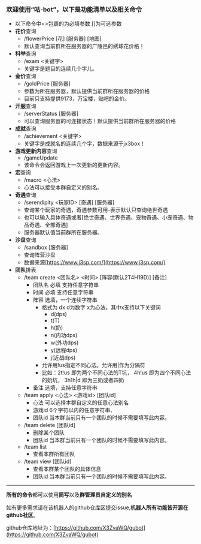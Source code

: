 ### 欢迎使用“咕-bot”，以下是功能清单以及相关命令

- 以下命令中<>包裹的为必填参数 []为可选参数
- **花价**查询
  - /flowerPrice [花] [服务器] [地图]
  - 默认查询当前群所在服务器的广陵邑的绣球花价格！
- **科举**查询
  - /exam <关键字>
  - 关键字是题目的连续几个字儿。
- **金价**查询
  - /goldPrice [服务器]
  - 参数为所在服务器，默认提供当前群所在服务器的价格
  - 目前只支持提供9173，万宝楼，贴吧的金价。
- **开服**查询
  - /serverStatus [服务器]
  - 可以查询服务器的可连接状态！默认提供当前群所在服务器的价格
- **成就**查询
  - /achievement <关键字>
  - 关键字是成就名的连续几个字，数据来源于jx3box！
- **游戏更新内容**查询
  - /gameUpdate
  - 该命令会返回游戏上一次更新的更新内容。
- **宏**查询
  - /macro <心法>
  - 心法可以接受本群自定义的别名。
- **奇遇**查询
  - /serendipity <玩家ID> [奇遇] [服务器]
  - 查询某个玩家的奇遇，奇遇参数可用-表示默认只查询绝世奇遇
  - 也可以输入具体奇遇或者[绝世奇遇、世界奇遇、宠物奇遇、小宠奇遇、物品奇遇、全部奇遇]
  - 服务器默认值当前群所在服务器。
- **沙盘**查询  
  - /sandbox [服务器]  
  - 查询阵营沙盘
  - 数据来源[https://www.j3sp.com/](https://www.j3sp.com/)
- **团队**排表
  - /team create <团队名> <时间> \[阵容(默认2T4H19D)\] \[备注\]
    - 团队名 必填 支持任意字符串
    - 时间 必填 支持任意字符串
    - 阵容 选填，一个连续字符串
      - 格式为 dx d为数字 x为心法，其中x支持以下关键词
        - d(dps)
        - t(T)
        - h(奶)
        - n(内功dps)
        - w(外功dps)
        - y(远程dps)
        - j(近战dps)
      - 允许用!us指定不同心法。允许用|作为分隔符
      - 比如：2t!us 即为两个不同心法的T坑， 4h!us 即为四个不同心法的奶坑， 3h1h|d 即为三奶或者四奶
    - 备注 选填，支持任意字符串
  - /team apply <心法> <游戏id> [团队id]
    - 心法 可以选择本群自定义的任意心法别名
    - 游戏id 6个字符以内的任意字符串、
    - 团队id 当本群当前只有一个团队的时候不需要填写此内容。
  - /team delete [团队id]
    - 删除某个团队
    - 团队id 当本群当前只有一个团队的时候不需要填写此内容。
  - /team list
    - 查看本群所有团队
  - /team view [团队id]
    - 查看本群某个团队的具体信息
    - 团队id 当本群当前只有一个团队的时候不需要填写此内容。
---

**所有的命令**都可以使用**简写**以及**群管理员自定义的别名**

如有更多需求请在该机器人的github仓库区提交issue,**机器人所有功能皆开源在github社区**。

github仓库地址为：[https://github.com/X3ZvaWQ/gubot](https://github.com/X3ZvaWQ/gubot)

